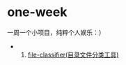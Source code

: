 # one-week
一周一个小项目，纯粹个人娱乐：）

 - 01. [file-classifier(目录文件分类工具)](https://github.com/tonnie17/one-week/tree/master/01-file-classifier)
